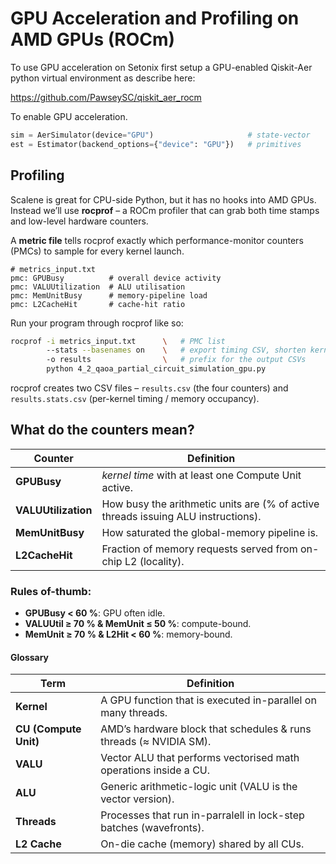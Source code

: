 # GPU Acceleration and Profiling on AMD GPUs (ROCm)

To use GPU acceleration on Setonix first setup a GPU-enabled Qiskit-Aer python virtual environment as describe here:

https://github.com/PawseySC/qiskit_aer_rocm

To enable GPU acceleration.

```python
sim = AerSimulator(device="GPU")                     # state-vector
est = Estimator(backend_options={"device": "GPU"})   # primitives
```

## Profiling

Scalene is great for CPU-side Python, but it has no hooks into AMD GPUs.
Instead we’ll use **rocprof** – a ROCm profiler that can grab both time stamps and low-level hardware counters.

A **metric file** tells rocprof exactly which performance-monitor counters (PMCs) to sample for every kernel launch.

```text
# metrics_input.txt
pmc: GPUBusy          # overall device activity
pmc: VALUUtilization  # ALU utilisation
pmc: MemUnitBusy      # memory-pipeline load
pmc: L2CacheHit       # cache-hit ratio
```

Run your program through rocprof like so:

```bash
rocprof -i metrics_input.txt      \   # PMC list
        --stats --basenames on    \   # export timing CSV, shorten kernel names
        -o results                \   # prefix for the output CSVs
        python 4_2_qaoa_partial_circuit_simulation_gpu.py
```

rocprof creates two CSV files – `results.csv` (the four counters) and `results.stats.csv` (per-kernel timing / memory occupancy).

## What do the counters mean?

| Counter             | Definition                                                                        |
| ------------------- | --------------------------------------------------------------------------------- |
| **GPUBusy**         | *kernel time* with at least one Compute Unit active.                              |
| **VALUUtilization** | How busy the arithmetic units are (% of active threads issuing ALU instructions). |
| **MemUnitBusy**     | How saturated the global-memory pipeline is.                                      |
| **L2CacheHit**      | Fraction of memory requests served from on-chip L2 (locality).                    |

### Rules of-thumb:

* **GPUBusy < 60 %**:  GPU often idle.
* **VALUUtil ≥ 70 % & MemUnit ≤ 50 %**: compute-bound.
* **MemUnit ≥ 70 % & L2Hit < 60 %**:  memory-bound.

#### Glossary

| Term                  | Definition                                                        |
| --------------------- | ----------------------------------------------------------------- |
| **Kernel**            | A GPU function that is executed in-parallel on many threads.      |
| **CU (Compute Unit)** | AMD’s hardware block that schedules & runs threads (≈ NVIDIA SM). |
| **VALU**              | Vector ALU that performs vectorised math operations inside a CU.  |
| **ALU**               | Generic arithmetic-logic unit (VALU is the vector version).       |
| **Threads**           | Processes that run in-parralell in lock-step batches (wavefronts).|
| **L2 Cache**          | On-die cache (memory) shared by all CUs.                          |
